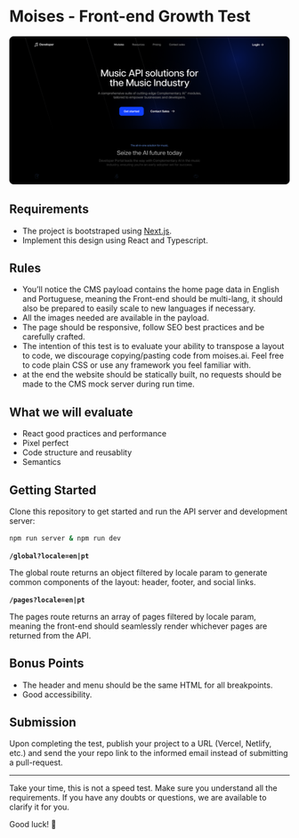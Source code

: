 # Moises - Front-end Growth Test

![Screen](./.github/screen.png)

## Requirements

- The project is bootstraped using [Next.js](https://nextjs.org/).
- Implement this design using React and Typescript.

## Rules

- You’ll notice the CMS payload contains the home page data in English and Portuguese, meaning the Front-end should be multi-lang, it should also be prepared to easily scale to new languages if necessary.
- All the images needed are available in the payload.
- The page should be responsive, follow SEO best practices and be carefully crafted.
- The intention of this test is to evaluate your ability to transpose a layout to code, we discourage copying/pasting code from moises.ai. Feel free to code plain CSS or use any framework you feel familiar with.
- at the end the website should be statically built, no requests should be made to the CMS mock server during run time.

## What we will evaluate

- React good practices and performance
- Pixel perfect
- Code structure and reusablity
- Semantics

## Getting Started

Clone this repository to get started and run the API server and development server:

```bash
npm run server & npm run dev
```

**`/global?locale=en|pt`**

The global route returns an object filtered by locale param to generate common components of the layout: header, footer, and social links.

**`/pages?locale=en|pt`**

The pages route returns an array of pages filtered by locale param, meaning the front-end should seamlessly render whichever pages are returned from the API.

## Bonus Points

- The header and menu should be the same HTML for all breakpoints.
- Good accessibility.

## Submission

Upon completing the test, publish your project to a URL (Vercel, Netlify, etc.) and send the your repo link to the informed email instead of submitting a pull-request.

---

Take your time, this is not a speed test. Make sure you understand all the requirements. If you have any doubts or questions, we are available to clarify it for you.

Good luck! 🚀
